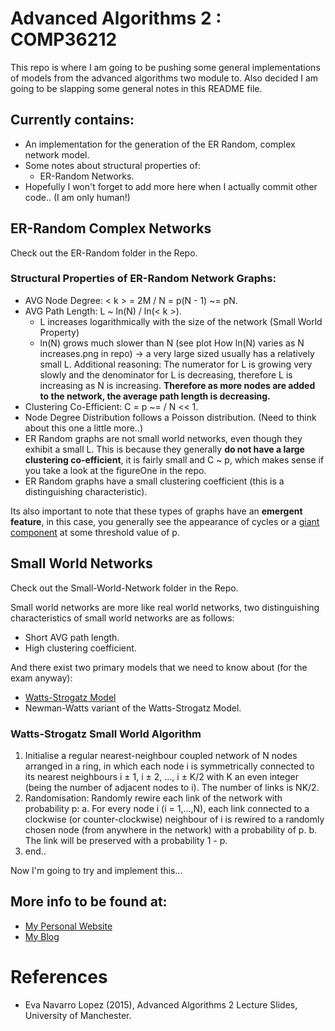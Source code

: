# Advanced Algorithms 2 : COMP36212

This repo is where I am going to be pushing some general implementations of models from the advanced algorithms two module to. Also decided I am going to be slapping some general notes in this README file.

## Currently contains:
 * An implementation for the generation of the ER Random, complex network model.
 * Some notes about structural properties of:
 	* ER-Random Networks.
 * Hopefully I won't forget to add more here when I actually commit other code.. (I am only human!)

## ER-Random Complex Networks

Check out the ER-Random folder in the Repo.

### Structural Properties of ER-Random Network Graphs:
 * AVG Node Degree: < k > = 2M / N = p(N - 1) ~= pN.
 * AVG Path Length: L ~ ln(N) / ln(< k >).
 	* L increases logarithmically with the size of the network (Small World Property)
 	* ln(N) grows much slower than N (see plot How ln(N) varies as N increases.png in repo) -> a very large sized usually has a relatively small L. Additional reasoning: The numerator for L is growing very slowly and the denominator for L is decreasing, therefore L is increasing as N is increasing. **Therefore as more nodes are added to the network, the average path length is decreasing.**
 * Clustering Co-Efficient: C = p ~= <k> / N << 1.
 * Node Degree Distribution follows a Poisson distribution. (Need to think about this one a little more..)
 * ER Random graphs are not small world networks, even though they exhibit a small L. This is because they generally **do not have a large clustering co-efficient**, it is fairly small and C ~ p, which makes sense if you take a look at the figureOne in the repo.
 * ER Random graphs have a small clustering coefficient (this is a distinguishing characteristic).

Its also important to note that these types of graphs have an **emergent feature**, in this case, you generally see the appearance of cycles or a [giant component](http://en.wikipedia.org/wiki/Giant_component "wiki link") at some threshold value of p.

## Small World Networks

Check out the Small-World-Network folder in the Repo.

Small world networks are more like real world networks, two distinguishing characteristics of small world networks are as follows:
 * Short AVG path length.
 * High clustering coefficient.

And there exist two primary models that we need to know about (for the exam anyway):
 * [Watts-Strogatz Model](http://en.wikipedia.org/wiki/Watts_and_Strogatz_model "wiki link")
 * Newman-Watts variant of the Watts-Strogatz Model.

### Watts-Strogatz Small World Algorithm
 1. Initialise a regular nearest-neighbour coupled network of N nodes arranged in a ring, in which each node i is symmetrically connected to its nearest neighbours i ± 1, i ± 2, ..., i ± K/2 with K an even integer (being the number of adjacent nodes to i). The number of links is NK/2.
 2. Randomisation: Randomly rewire each link of the network with probability p:
 	a. For every node i (i = 1,...,N), each link connected to a clockwise (or counter-clockwise) neighbour of i is rewired to a randomly chosen node (from anywhere in the network) with a probability of p.
 	b. The link will be preserved with a probability 1 - p.
 3. end..

Now I'm going to try and implement this...


## More info to be found at:
 * [My Personal Website](http://jonathondilworth.me/ "My Site")
 * [My Blog](http://jonathondilworth.blogspot.com "Blog")

 # References
  * Eva Navarro Lopez (2015), Advanced Algorithms 2 Lecture Slides, University of Manchester.
